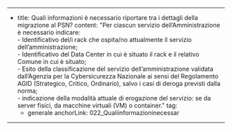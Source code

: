 ---
  - title: Quali informazioni è necessario riportare tra i dettagli della migrazione al PSN?
    content: "Per ciascun servizio dell’Amministrazione è necessario indicare:<br> - Identificativo del/i rack che ospita/no attualmente il servizio dell’amministrazione;<br> - Identificativo del Data Center in cui è situato il rack e il relativo Comune in cui è situato;<br> - Esito della classificazione del servizio dell’amministrazione validata dall’Agenzia per la Cybersicurezza Nazionale ai sensi del Regolamento AGID (Strategico, Critico, Ordinario), salvo i casi di deroga previsti dalla norma;<br> - indicazione della modalità attuale di erogazione del servizio: se da server fisici, da macchine virtuali (VM) o container."
    tag:
      - generale
    anchorLink: 022_Qualiinformazioninecessar
---